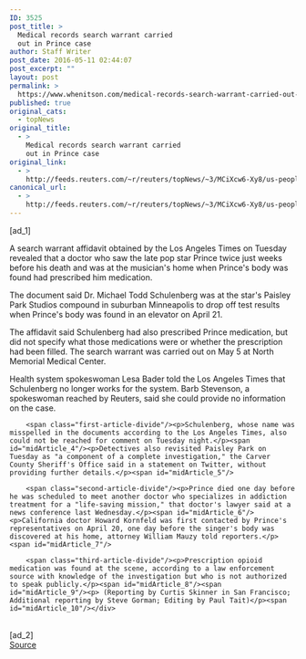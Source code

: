 ```yaml
---
ID: 3525
post_title: >
  Medical records search warrant carried
  out in Prince case
author: Staff Writer
post_date: 2016-05-11 02:44:07
post_excerpt: ""
layout: post
permalink: >
  https://www.whenitson.com/medical-records-search-warrant-carried-out-in-prince-case/
published: true
original_cats:
  - topNews
original_title:
  - >
    Medical records search warrant carried
    out in Prince case
original_link:
  - >
    http://feeds.reuters.com/~r/reuters/topNews/~3/MCiXcw6-Xy8/us-people-prince-warrant-idUSKCN0Y2052
canonical_url:
  - >
    http://feeds.reuters.com/~r/reuters/topNews/~3/MCiXcw6-Xy8/us-people-prince-warrant-idUSKCN0Y2052
---
```

 [ad_1]
<br><div id="articleText">
<span id="midArticle_start"/>

<span class="focusParagraph" readability="4"><p><span class="articleLocatio&lt;/span&gt;n">A search warrant affidavit obtained by the Los Angeles Times on Tuesday revealed that a doctor who saw the late pop star Prince twice just weeks before his death and was at the musician's home when Prince's body was found had prescribed him medication.</span></p></span><span id="midArticle_0"/><p>The document said Dr. Michael Todd Schulenberg was at the star's Paisley Park Studios compound in suburban Minneapolis to drop off test results when Prince's body was found in an elevator on April 21. </p><span id="midArticle_1"/><p>The affidavit said Schulenberg had also prescribed Prince medication, but did not specify what those medications were or whether the prescription had been filled. The search warrant was carried out on May 5 at North Memorial Medical Center.</p><span id="midArticle_2"/><p>Health system spokeswoman Lesa Bader told the Los Angeles Times that Schulenberg no longer works for the system. Barb Stevenson, a spokeswoman reached by Reuters, said she could provide no information on the case.</p><span id="midArticle_3"/>
        
        <span class="first-article-divide"/><p>Schulenberg, whose name was misspelled in the documents according to the Los Angeles Times, also could not be reached for comment on Tuesday night.</p><span id="midArticle_4"/><p>Detectives also revisited Paisley Park on Tuesday as "a component of a complete investigation," the Carver County Sheriff's Office said in a statement on Twitter, without providing further details.</p><span id="midArticle_5"/>
        
        <span class="second-article-divide"/><p>Prince died one day before he was scheduled to meet another doctor who specializes in addiction treatment for a "life-saving mission," that doctor's lawyer said at a news conference last Wednesday.</p><span id="midArticle_6"/><p>California doctor Howard Kornfeld was first contacted by Prince's representatives on April 20, one day before the singer's body was discovered at his home, attorney William Mauzy told reporters.</p><span id="midArticle_7"/>
        
        <span class="third-article-divide"/><p>Prescription opioid medication was found at the scene, according to a law enforcement source with knowledge of the investigation but who is not authorized to speak publicly.</p><span id="midArticle_8"/><span id="midArticle_9"/><p> (Reporting by Curtis Skinner in San Francisco; Additional reporting by Steve Gorman; Editing by Paul Tait)</p><span id="midArticle_10"/></div>
<br>[ad_2]
<br><a href="http://feeds.reuters.com/~r/reuters/topNews/~3/MCiXcw6-Xy8/us-people-prince-warrant-idUSKCN0Y2052">Source </a>